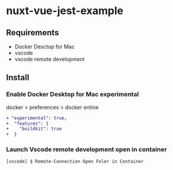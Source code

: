 # nuxt-vue-jest-example

## Requirements
- Docker Desctop for Mac
- vscode
- vscode remote development

## Install

### Enable Docker Desktop for Mac experimental
docker > preferences > docker entine 

```diff
+ "experimental": true,
+  "features": {
+    "buildkit": true
+  }

```

### Launch Vscode remote development open in container

```console
[vscode] $ Remote-Connection Open Foler in Container
```
